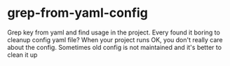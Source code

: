 # grep-from-yaml-config

Grep key from yaml and find usage in the project. 
Every found it boring to cleanup config yaml file?
When your project runs OK, you don't really care about the config. Sometimes old config is not maintained and it's better to clean it up